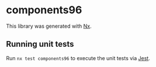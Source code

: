 # components96

This library was generated with [Nx](https://nx.dev).

## Running unit tests

Run `nx test components96` to execute the unit tests via [Jest](https://jestjs.io).
